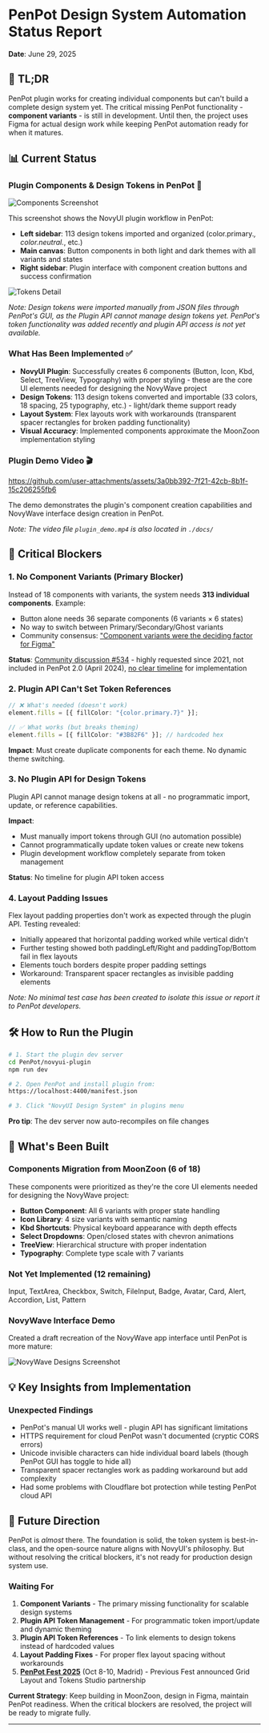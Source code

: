 # PenPot Design System Automation Status Report
**Date**: June 29, 2025

## 🎯 TL;DR
PenPot plugin works for creating individual components but can't build a complete design system yet. The critical missing PenPot functionality - **component variants** - is still in development. Until then, the project uses Figma for actual design work while keeping PenPot automation ready for when it matures.

## 📊 Current Status

### Plugin Components & Design Tokens in PenPot 🎨
![Components Screenshot](./docs/components_screenshot.png)

This screenshot shows the NovyUI plugin workflow in PenPot:
- **Left sidebar**: 113 design tokens imported and organized (color.primary.*, color.neutral.*, etc.)
- **Main canvas**: Button components in both light and dark themes with all variants and states
- **Right sidebar**: Plugin interface with component creation buttons and success confirmation

![Tokens Detail](./docs/tokens_screenshot.png)

*Note: Design tokens were imported manually from JSON files through PenPot's GUI, as the Plugin API cannot manage design tokens yet. PenPot's token functionality was added recently and plugin API access is not yet available.*

### What Has Been Implemented ✅
- **NovyUI Plugin**: Successfully creates 6 components (Button, Icon, Kbd, Select, TreeView, Typography) with proper styling - these are the core UI elements needed for designing the NovyWave project
- **Design Tokens**: 113 design tokens converted and importable (33 colors, 18 spacing, 25 typography, etc.) - light/dark theme support ready
- **Layout System**: Flex layouts work with workarounds (transparent spacer rectangles for broken padding functionality)
- **Visual Accuracy**: Implemented components approximate the MoonZoon implementation styling

### Plugin Demo Video 🎬

https://github.com/user-attachments/assets/3a0bb392-7f21-42cb-8b1f-15c206255fb6

The demo demonstrates the plugin's component creation capabilities and NovyWave interface design creation in PenPot.

*Note: The video file `plugin_demo.mp4` is also located in `./docs/`*

## 🚧 Critical Blockers

### 1. **No Component Variants** (Primary Blocker)
Instead of 18 components with variants, the system needs **313 individual components**. Example:
- Button alone needs 36 separate components (6 variants × 6 states)
- No way to switch between Primary/Secondary/Ghost variants
- Community consensus: ["Component variants were the deciding factor for Figma"](https://github.com/penpot/penpot/discussions/534)

**Status**: [Community discussion #534](https://github.com/penpot/penpot/discussions/534) - highly requested since 2021, not included in PenPot 2.0 (April 2024), [no clear timeline](https://community.penpot.app/t/any-update-on-component-variants/6558) for implementation

### 2. **Plugin API Can't Set Token References**
```typescript
// ❌ What's needed (doesn't work)
element.fills = [{ fillColor: "{color.primary.7}" }];

// ✅ What works (but breaks theming)
element.fills = [{ fillColor: "#3B82F6" }]; // hardcoded hex
```

**Impact**: Must create duplicate components for each theme. No dynamic theme switching.

### 3. **No Plugin API for Design Tokens**
Plugin API cannot manage design tokens at all - no programmatic import, update, or reference capabilities.

**Impact**: 
- Must manually import tokens through GUI (no automation possible)
- Cannot programmatically update token values or create new tokens
- Plugin development workflow completely separate from token management

**Status**: No timeline for plugin API token access

### 4. **Layout Padding Issues**
Flex layout padding properties don't work as expected through the plugin API. Testing revealed:
- Initially appeared that horizontal padding worked while vertical didn't
- Further testing showed both paddingLeft/Right and paddingTop/Bottom fail in flex layouts
- Elements touch borders despite proper padding settings
- Workaround: Transparent spacer rectangles as invisible padding elements

*Note: No minimal test case has been created to isolate this issue or report it to PenPot developers.*

## 🛠️ How to Run the Plugin

```bash
# 1. Start the plugin dev server
cd PenPot/novyui-plugin
npm run dev

# 2. Open PenPot and install plugin from:
https://localhost:4400/manifest.json

# 3. Click "NovyUI Design System" in plugins menu
```

**Pro tip**: The dev server now auto-recompiles on file changes

## 🎨 What's Been Built

### Components Migration from MoonZoon (6 of 18)
These components were prioritized as they're the core UI elements needed for designing the NovyWave project:
- **Button Component**: All 6 variants with proper state handling
- **Icon Library**: 4 size variants with semantic naming
- **Kbd Shortcuts**: Physical keyboard appearance with depth effects
- **Select Dropdowns**: Open/closed states with chevron animations
- **TreeView**: Hierarchical structure with proper indentation
- **Typography**: Complete type scale with 7 variants

### Not Yet Implemented (12 remaining)
Input, TextArea, Checkbox, Switch, FileInput, Badge, Avatar, Card, Alert, Accordion, List, Pattern

### NovyWave Interface Demo
Created a draft recreation of the NovyWave app interface until PenPot is more mature:

![NovyWave Designs Screenshot](./docs/novywave_designs_screenshot.png)


## 💡 Key Insights from Implementation

### Unexpected Findings
- PenPot's manual UI works well - plugin API has significant limitations
- HTTPS requirement for cloud PenPot wasn't documented (cryptic CORS errors)
- Unicode invisible characters can hide individual board labels (though PenPot GUI has toggle to hide all)
- Transparent spacer rectangles work as padding workaround but add complexity
- Had some problems with Cloudflare bot protection while testing PenPot cloud API


## 🔮 Future Direction

PenPot is *almost* there. The foundation is solid, the token system is best-in-class, and the open-source nature aligns with NovyUI's philosophy. But without resolving the critical blockers, it's not ready for production design system use.

### Waiting For
1. **Component Variants** - The primary missing functionality for scalable design systems
2. **Plugin API Token Management** - For programmatic token import/update and dynamic theming
3. **Plugin API Token References** - To link elements to design tokens instead of hardcoded values
4. **Layout Padding Fixes** - For proper flex layout spacing without workarounds
5. **[PenPot Fest 2025](https://penpot.app/penpotfest)** (Oct 8-10, Madrid) - Previous Fest announced Grid Layout and Tokens Studio partnership

**Current Strategy**: Keep building in MoonZoon, design in Figma, maintain PenPot readiness. When the critical blockers are resolved, the project will be ready to migrate fully.

---
